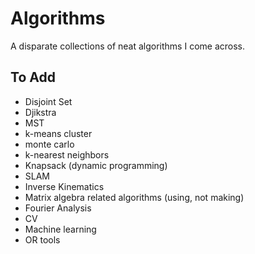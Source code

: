 # Algorithms

A disparate collections of neat algorithms I come across.

## To Add

- Disjoint Set
- Djikstra
- MST
- k-means cluster
- monte carlo
- k-nearest neighbors
- Knapsack (dynamic programming)
- SLAM
- Inverse Kinematics
- Matrix algebra related algorithms (using, not making)
- Fourier Analysis
- CV
- Machine learning
- OR tools
